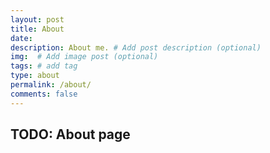 ```yaml
---
layout: post
title: About
date:
description: About me. # Add post description (optional)
img:  # Add image post (optional)
tags: # add tag
type: about
permalink: /about/
comments: false
---
```


## TODO: About page
